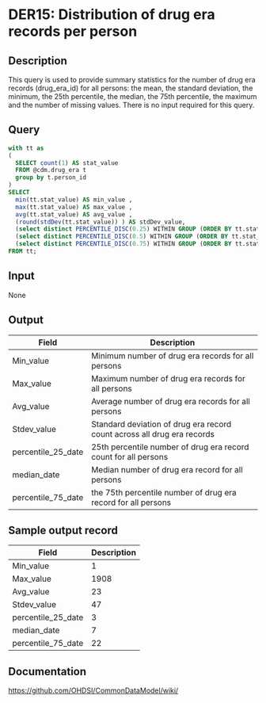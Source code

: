 <!---
Group:drug era
Name:DER15 Distribution of drug era records per person
Author:Patrick Ryan
CDM Version: 5.0
-->

# DER15: Distribution of drug era records per person

## Description
This query is used to provide summary statistics for the number of drug era records (drug_era_id) for all persons: the mean, the standard deviation, the minimum, the 25th percentile, the median, the 75th percentile, the maximum and the number of missing values. There is no input required for this query.

## Query
```sql
with tt as
(
  SELECT count(1) AS stat_value
  FROM @cdm.drug_era t
  group by t.person_id
)
SELECT
  min(tt.stat_value) AS min_value ,
  max(tt.stat_value) AS max_value ,
  avg(tt.stat_value) AS avg_value ,
  (round(stdDev(tt.stat_value)) ) AS stdDev_value,
  (select distinct PERCENTILE_DISC(0.25) WITHIN GROUP (ORDER BY tt.stat_value) OVER() from tt) AS percentile_25,
  (select distinct PERCENTILE_DISC(0.5) WITHIN GROUP (ORDER BY tt.stat_value) OVER() from tt) AS median_value,
  (select distinct PERCENTILE_DISC(0.75) WITHIN GROUP (ORDER BY tt.stat_value) OVER() from tt) AS percential_75
FROM tt;
```

## Input

None

## Output

|  Field |  Description |
| --- | --- |
| Min_value | Minimum number of drug era records for all persons |
| Max_value | Maximum number of drug era records for all persons |
| Avg_value | Average number of drug era records for all persons |
| Stdev_value | Standard deviation of drug era record count across all drug era records |
| percentile_25_date | 25th percentile number of drug era record count for all persons |
| median_date | Median number of drug era record for all persons |
| percentile_75_date | the 75th percentile number of drug era record for all persons |

## Sample output record

|  Field |  Description |
| --- | --- |
| Min_value | 1 |
| Max_value | 1908 |
| Avg_value | 23 |
| Stdev_value | 47 |
| percentile_25_date | 3 |
| median_date | 7 |
| percentile_75_date | 22 |



## Documentation
https://github.com/OHDSI/CommonDataModel/wiki/
